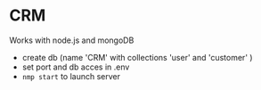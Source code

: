 # CRM

Works with node.js and mongoDB

- create db  (name 'CRM' with collections 'user' and 'customer' )
- set port and db acces in .env
- `nmp start` to launch server
